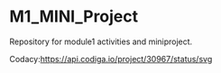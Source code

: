 # M1_MINI_Project
Repository for module1 activities and miniproject.


Codacy:https://api.codiga.io/project/30967/status/svg
